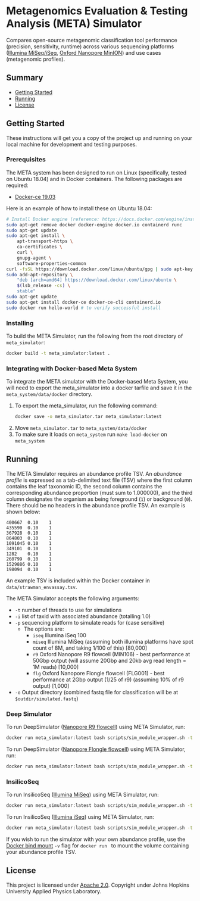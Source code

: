 # Metagenomics Evaluation & Testing Analysis (META) Simulator

Compares open-source metagenomic classification tool performance (precision, sensitivity, runtime) across various 
sequencing platforms ([Illumina MiSeq/iSeq](https://www.illumina.com/), [Oxford Nanopore MinION](https://nanoporetech.com/)) and use cases
 (metagenomic profiles).

## Summary

  - [Getting Started](#getting-started)
  - [Running](#running)
  - [License](#license)

## Getting Started

These instructions will get you a copy of the project up and running on
your local machine for development and testing purposes. 

### Prerequisites

The META system has been designed to run on Linux (specifically, tested on Ubuntu 18.04) and in Docker containers. 
The following packages are required:

* [Docker-ce 19.03](https://docs.docker.com/engine/)

Here is an example of how to install these on Ubuntu 18.04:

```bash
# Install Docker engine (reference: https://docs.docker.com/engine/install/ubuntu/)
sudo apt-get remove docker docker-engine docker.io containerd runc
sudo apt-get update
sudo apt-get install \
    apt-transport-https \
    ca-certificates \
    curl \
    gnupg-agent \
    software-properties-common
curl -fsSL https://download.docker.com/linux/ubuntu/gpg | sudo apt-key add -
sudo add-apt-repository \
    "deb [arch=amd64] https://download.docker.com/linux/ubuntu \
    $(lsb_release -cs) \
    stable"
sudo apt-get update
sudo apt-get install docker-ce docker-ce-cli containerd.io
sudo docker run hello-world # to verify successful install
```

### Installing

To build the META Simulator, run the following from the root directory of `meta_simulator`:
```bash
docker build -t meta_simulator:latest .
```

### Integrating with Docker-based Meta System 

To integrate the META simulator with the Docker-based Meta System, you will need to export the meta_simulator into a docker tarfile and save it in the `meta_system/data/docker` directory.

1. To export the meta_simulator, run the following command:
    ```bash
    docker save -o meta_simulator.tar meta_simulator:latest
    ```
2. Move `meta_simulator.tar` to `meta_system/data/docker`
3. To make sure it loads on `meta_system` run `make load-docker` on `meta_system`

## Running

The META Simulator requires an abundance profile TSV. An *abundance profile* is expressed as a tab-delimited text file (TSV) where the first column contains the leaf taxonomic ID, the second column contains the corresponding abundance proportion (must sum to 1.000000), and the third column designates the organism as being foreground (`1`) or background (`0`). There should be no headers in the abundance profile TSV. An example is shown below:
```TSV
400667	0.10	1
435590	0.10	1
367928	0.10	1
864803	0.10	1
1091045	0.10	1
349101	0.10	1
1282	0.10	1
260799	0.10	1
1529886	0.10	1
198094	0.10	1
```
An example TSV is included within the Docker container in `data/strawman_envassay.tsv`.

The META Simulator accepts the following arguments:

* `-t` number of threads to use for simulations
* `-i` list of taxid with associated abundance (totalling 1.0)
* `-p` sequencing platform to simulate reads for (case sensitive)
    * The options are:
        * `iseq` Illumina iSeq 100
        * `miseq` Illumina MiSeq (assuming both illumina platforms have spot count of 8M, and taking 1/100 of this) [80,000]
        * `r9` Oxford Nanopore R9 flowcell (MIN106) - best performance at 50Gbp output (will assume 20Gbp and 20kb avg read length = 1M reads) [10,000]
        * `flg` Oxford Nanopore Flongle flowcell (FLG001) - best performance at 2Gbp output (1/25 of r9) (assuming 10% of r9 output) [1,000]
* `-o` Output directory (combined fastq file for classification will be at `$outdir/simulated.fastq`)

### Deep Simulator
To run DeepSimulator ([Nanopore R9 flowcell](https://store.nanoporetech.com/us/flowcells/spoton-flow-cell-mk-i-r9-4.html)) using META Simulator, run:

```bash
docker run meta_simulator:latest bash scripts/sim_module_wrapper.sh -t 2 -i data/strawman_envassay.tsv -p r9 -o data/test
```

To run DeepSimulator ([Nanopore Flongle flowcell](https://store.nanoporetech.com/us/flowcells/flongle-flow-cell.html)) using META Simulator, run:

```bash
docker run meta_simulator:latest bash scripts/sim_module_wrapper.sh -t 2 -i data/strawman_envassay.tsv -p flg -o data/test
```

### InsilicoSeq
To run InsilicoSeq ([Illumina MiSeq](https://www.illumina.com/systems/sequencing-platforms/miseq.html)) using META Simulator, run:

```bash
docker run meta_simulator:latest bash scripts/sim_module_wrapper.sh -t 2 -i data/strawman_envassay.tsv -p miseq -o data/test
```

To run InsilicoSeq ([Illumina iSeq](https://www.illumina.com/systems/sequencing-platforms/iseq.html)) using META Simulator, run:
```bash
docker run meta_simulator:latest bash scripts/sim_module_wrapper.sh -t 2 -i data/strawman_envassay.tsv -p iseq -o data/test
```

If you wish to run the simulator with your own abundance profile, use the [Docker bind mount](https://docs.docker.com/storage/bind-mounts/) `-v` flag for `docker run
` to mount the volume containing your abundance profile TSV.

## License

This project is licensed under [Apache 2.0](http://www.apache.org/licenses/LICENSE-2.0).
Copyright under Johns Hopkins University Applied Physics Laboratory.
